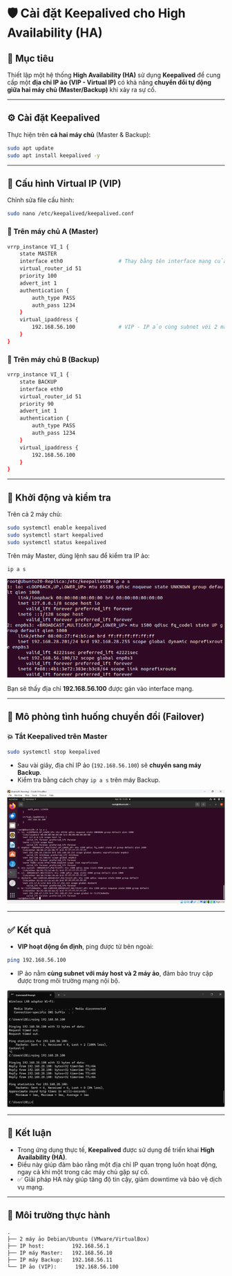 # 🛡️ Cài đặt Keepalived cho High Availability (HA)

## 🎯 Mục tiêu

Thiết lập một hệ thống **High Availability (HA)** sử dụng **Keepalived** để cung cấp một **địa chỉ IP ảo (VIP - Virtual IP)** có khả năng **chuyển đổi tự động giữa hai máy chủ (Master/Backup)** khi xảy ra sự cố.

---

## ⚙️ Cài đặt Keepalived

Thực hiện trên **cả hai máy chủ** (Master & Backup):

```bash
sudo apt update
sudo apt install keepalived -y
```

---

## 🧩 Cấu hình Virtual IP (VIP)

Chỉnh sửa file cấu hình:  
```bash
sudo nano /etc/keepalived/keepalived.conf
```

### 🔹 Trên máy chủ A (Master)

```bash
vrrp_instance VI_1 {
    state MASTER
    interface eth0                  # Thay bằng tên interface mạng của bạn
    virtual_router_id 51
    priority 100
    advert_int 1
    authentication {
        auth_type PASS
        auth_pass 1234
    }
    virtual_ipaddress {
        192.168.56.100              # VIP - IP ảo cùng subnet với 2 máy
    }
}
```

### 🔸 Trên máy chủ B (Backup)

```bash
vrrp_instance VI_1 {
    state BACKUP
    interface eth0
    virtual_router_id 51
    priority 90
    advert_int 1
    authentication {
        auth_type PASS
        auth_pass 1234
    }
    virtual_ipaddress {
        192.168.56.100
    }
}
```

---

## 🚀 Khởi động và kiểm tra

Trên cả 2 máy chủ:

```bash
sudo systemctl enable keepalived
sudo systemctl start keepalived
sudo systemctl status keepalived
```

Trên máy Master, dùng lệnh sau để kiểm tra IP ảo:

```bash
ip a s
```

![](ip_master.png)

Bạn sẽ thấy địa chỉ **192.168.56.100** được gán vào interface mạng.

---

## 🔄 Mô phỏng tình huống chuyển đổi (Failover)

### 💥 Tắt Keepalived trên Master

```bash
sudo systemctl stop keepalived
```

- Sau vài giây, địa chỉ IP ảo (`192.168.56.100`) sẽ **chuyển sang máy Backup**.
- Kiểm tra bằng cách chạy `ip a s` trên máy Backup.

![](ip_slaver.png)

---

## ✅ Kết quả

- **VIP hoạt động ổn định**, ping được từ bên ngoài:
```bash
ping 192.168.56.100
```

- IP ảo nằm **cùng subnet với máy host và 2 máy ảo**, đảm bảo truy cập được trong môi trường mạng nội bộ.

![](ping.png)

---

## 📌 Kết luận

- Trong ứng dụng thực tế, **Keepalived** được sử dụng để triển khai **High Availability (HA)**.
- Điều này giúp đảm bảo rằng một địa chỉ IP quan trọng luôn hoạt động, ngay cả khi một trong các máy chủ gặp sự cố.
- ✅ Giải pháp HA này giúp tăng độ tin cậy, giảm downtime và bảo vệ dịch vụ mạng.

---

## 🧪 Môi trường thực hành

```
.
├── 2 máy ảo Debian/Ubuntu (VMware/VirtualBox)
├── IP host:         192.168.56.1
├── IP máy Master:   192.168.56.10
├── IP máy Backup:   192.168.56.11
└── IP ảo (VIP):      192.168.56.100
```
```
